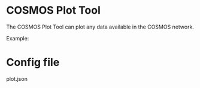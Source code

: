 # COSMOS Plot Tool #

The COSMOS Plot Tool can plot any data available in the COSMOS network. 

Example:


# Config file
plot.json

